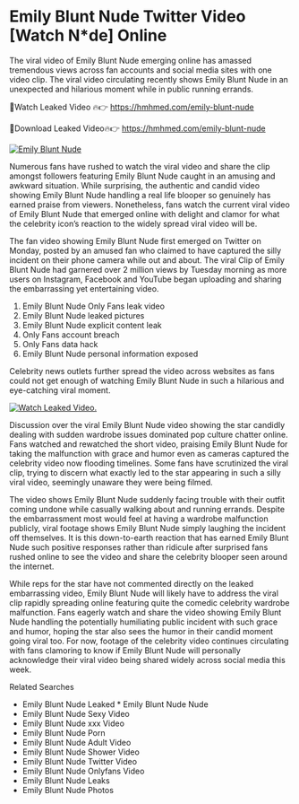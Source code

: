 ﻿# Emily Blunt Nude Twitter Video [Watch N*de] Online

The viral video of ﻿Emily Blunt Nude emerging online has amassed tremendous views across fan accounts and social media sites with one video clip. The viral video circulating recently shows ﻿Emily Blunt Nude in an unexpected and hilarious moment while in public running errands. 

🔴Watch Leaked Video 🔥👉  https://hmhmed.com/emily-blunt-nude 

🔴Download Leaked Video🔥👉  https://hmhmed.com/emily-blunt-nude 

[![Emily Blunt Nude](https://i.imgur.com/dJHk4Zq.gif)](https://hmhmed.com/emily-blunt-nude)

Numerous fans have rushed to watch the viral video and share the clip amongst followers featuring ﻿Emily Blunt Nude caught in an amusing and awkward situation. While surprising, the authentic and candid video showing ﻿Emily Blunt Nude handling a real life blooper so genuinely has earned praise from viewers. Nonetheless, fans watch the current viral video of ﻿Emily Blunt Nude that emerged online with delight and clamor for what the celebrity icon’s reaction to the widely spread viral video will be.

The fan video showing ﻿Emily Blunt Nude first emerged on Twitter on Monday, posted by an amused fan who claimed to have captured the silly incident on their phone camera while out and about. The viral Clip of ﻿Emily Blunt Nude had garnered over 2 million views by Tuesday morning as more users on Instagram, Facebook and YouTube began uploading and sharing the embarrassing yet entertaining video. 

1. ﻿Emily Blunt Nude Only Fans leak video
2. ﻿Emily Blunt Nude leaked pictures
3. ﻿Emily Blunt Nude explicit content leak
4. Only Fans account breach
5. Only Fans data hack
6. ﻿Emily Blunt Nude personal information exposed

Celebrity news outlets further spread the video across websites as fans could not get enough of watching ﻿Emily Blunt Nude in such a hilarious and eye-catching viral moment. 

[![Watch Leaked Video.](https://miro.medium.com/v2/resize:fit:828/format:webp/1*cilzJN44JGOrTw9NJCrNHA.gif "Watch Leaked Video")](https://hmhmed.com/emily-blunt-nude)

Discussion over the viral ﻿Emily Blunt Nude video showing the star candidly dealing with sudden wardrobe issues dominated pop culture chatter online. Fans watched and rewatched the short video, praising ﻿Emily Blunt Nude for taking the malfunction with grace and humor even as cameras captured the celebrity video now flooding timelines. Some fans have scrutinized the viral clip, trying to discern what exactly led to the star appearing in such a silly viral video, seemingly unaware they were being filmed.

The video shows ﻿Emily Blunt Nude suddenly facing trouble with their outfit coming undone while casually walking about and running errands. Despite the embarrassment most would feel at having a wardrobe malfunction publicly, viral footage shows ﻿Emily Blunt Nude simply laughing the incident off themselves. It is this down-to-earth reaction that has earned ﻿Emily Blunt Nude such positive responses rather than ridicule after surprised fans rushed online to see the video and share the celebrity blooper seen around the internet.  

While reps for the star have not commented directly on the leaked embarrassing video, ﻿Emily Blunt Nude will likely have to address the viral clip rapidly spreading online featuring quite the comedic celebrity wardrobe malfunction. Fans eagerly watch and share the video showing ﻿Emily Blunt Nude handling the potentially humiliating public incident with such grace and humor, hoping the star also sees the humor in their candid moment going viral too. For now, footage of the celebrity video continues circulating with fans clamoring to know if ﻿Emily Blunt Nude will personally acknowledge their viral video being shared widely across social media this week.

Related Searches
* ﻿Emily Blunt Nude Leaked
﻿* Emily Blunt Nude Nude
* ﻿Emily Blunt Nude Sexy Video
* ﻿Emily Blunt Nude xxx Video
* ﻿Emily Blunt Nude Porn
* ﻿Emily Blunt Nude Adult Video
* ﻿Emily Blunt Nude Shower Video
* ﻿Emily Blunt Nude Twitter Video
* ﻿Emily Blunt Nude Onlyfans Video
* ﻿Emily Blunt Nude Leaks
* ﻿Emily Blunt Nude Photos